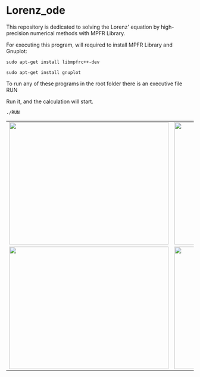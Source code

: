 # Lorenz_ode
This repository is dedicated to solving the Lorenz' equation by high-precision numerical methods with MPFR Library.

For executing this program, will required to install MPFR Library and Gnuplot: 

    sudo apt-get install libmpfrc++-dev

    sudo apt-get install gnuplot

To run any of these programs in the root folder there is an executive file RUN

Run it, and the calculation will start.

    ./RUN

<table>
  <tbody>
   <tr>
     <td>
       <a href="url"><img src="https://user-images.githubusercontent.com/48961982/55075468-1b09da80-50a4-11e9-98a3-6dfc7f3ee1ef.png" height="328" width="428" ></a>
     </td>
     <td>
         <a href="url"><img src="https://user-images.githubusercontent.com/48961982/55075556-51dff080-50a4-11e9-8223-74054b3725d5.png" height="328" width="428" ></a>
     </td>
    </tr>
    <tr>
      <td>
        <a href="url"><img src="https://user-images.githubusercontent.com/48961982/55075861-1691f180-50a5-11e9-994e-183b7c71fd48.png" height="328" width="428" ></a>
      </td>
      <td>
         <a href="url"><img src="https://user-images.githubusercontent.com/48961982/55075936-3b866480-50a5-11e9-8447-25c136af6469.png" height="328" width="428" ></a>
     </td>
    </tr>
  </tbody>
 </table>

